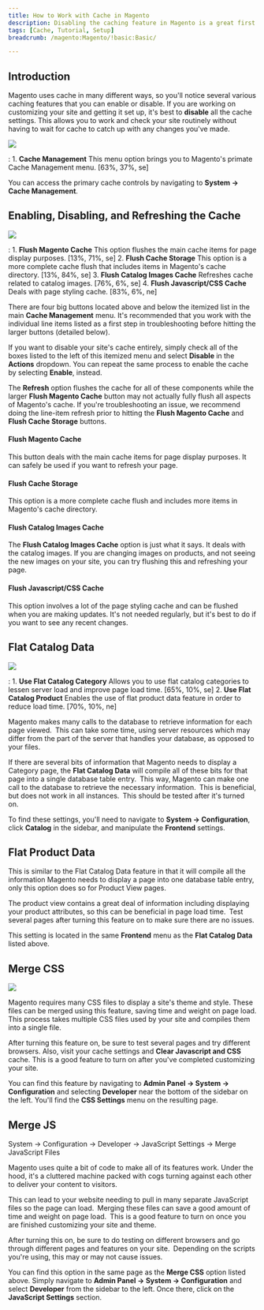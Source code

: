 ```yaml
---
title: How to Work with Cache in Magento
description: Disabling the caching feature in Magento is a great first step during initial setup.
tags: [Cache, Tutorial, Setup]
breadcrumb: /magento:Magento/!basic:Basic/

---
```


Introduction
-----

Magento uses cache in many different ways, so you'll notice several various caching features that you can enable or disable. If you are working on customizing your site and getting it set up, it's best to **disable** all the cache settings. This allows you to work and check your site routinely without having to wait for cache to catch up with any changes you've made.

![][cache]

:	1. **Cache Management** This menu option brings you to Magento's primate Cache Management menu. [63%, 37%, se]

You can access the primary cache controls by navigating to **System -> Cache Management**. 

Enabling, Disabling, and Refreshing the Cache
-----

![][cache2]

:	1. **Flush Magento Cache** This option flushes the main cache items for page display purposes. [13%, 71%, se]
	2. **Flush Cache Storage** This option is a more complete cache flush that includes items in Magento's cache directory. [13%, 84%, se]
	3. **Flush Catalog Images Cache** Refreshes cache related to catalog images. [76%, 6%, se]
	4. **Flush Javascript/CSS Cache** Deals with page styling cache. [83%, 6%, ne]

There are four big buttons located above and below the itemized list in the main **Cache Management** menu. It's recommended that you work with the individual line items listed as a first step in troubleshooting before hitting the larger buttons (detailed below).

If you want to disable your site's cache entirely, simply check all of the boxes listed to the left of this itemized menu and select **Disable** in the **Actions** dropdown. You can repeat the same process to enable the cache by selecting **Enable**, instead.

The **Refresh** option flushes the cache for all of these components while the larger **Flush Magento Cache** button may not actually fully flush all aspects of Magento's cache. If you're troubleshooting an issue, we recommend doing the line-item refresh prior to hitting the **Flush Magento Cache** and **Flush Cache Storage** buttons.

#### Flush Magento Cache

This button deals with the main cache items for page display purposes. It can safely be used if you want to refresh your page. 

#### Flush Cache Storage

This option is a more complete cache flush and includes more items in Magento's cache directory.

#### Flush Catalog Images Cache

The **Flush Catalog Images Cache** option is just what it says. It deals with the catalog images. If you are changing images on products, and not seeing the new images on your site, you can try flushing this and refreshing your page.

#### Flush Javascript/CSS Cache

This option involves a lot of the page styling cache and can be flushed when you are making updates. It's not needed regularly, but it's best to do if you want to see any recent changes.

Flat Catalog Data
-----

![][cache3]

:	1. **Use Flat Catalog Category** Allows you to use flat catalog categories to lessen server load and improve page load time. [65%, 10%, se]
	2. **Use Flat Catalog Product** Enables the use of flat product data feature in order to reduce load time. [70%, 10%, ne]

Magento makes many calls to the database to retrieve information for each page viewed. This can take some time, using server resources which may differ from the part of the server that handles your database, as opposed to your files. 

If there are several bits of information that Magento needs to display a Category page, the **Flat Catalog Data** will compile all of these bits for that page into a single database table entry. This way, Magento can make one call to the database to retrieve the necessary information. This is beneficial, but does not work in all instances. This should be tested after it's turned on.

To find these settings, you'll need to navigate to **System -> Configuration**, click **Catalog** in the sidebar, and manipulate the **Frontend** settings.

Flat Product Data
-----

This is similar to the Flat Catalog Data feature in that it will compile all the information Magento needs to display a page into one database table entry, only this option does so for Product View pages.

The product view contains a great deal of information including displaying your product attributes, so this can be beneficial in page load time. Test several pages after turning this feature on to make sure there are no issues.

This setting is located in the same **Frontend** menu as the **Flat Catalog Data** listed above.

Merge CSS
-----

![][cache4]

Magento requires many CSS files to display a site's theme and style. These files can be merged using this feature, saving time and weight on page load. This process takes multiple CSS files used by your site and compiles them into a single file. 

After turning this feature on, be sure to test several pages and try different browsers. Also, visit your cache settings and **Clear Javascript and CSS** cache. This is a good feature to turn on after you've completed customizing your site.

You can find this feature by navigating to **Admin Panel -> System -> Configuration** and selecting **Developer** near the bottom of the sidebar on the left. You'll find the **CSS Settings** menu on the resulting page.

Merge JS
-----

System -> Configuration -> Developer -> JavaScript Settings -> Merge JavaScript Files

Magento uses quite a bit of code to make all of its features work. Under the hood, it's a cluttered machine packed with cogs turning against each other to deliver your content to visitors. 

This can lead to your website needing to pull in many separate JavaScript files so the page can load. Merging these files can save a good amount of time and weight on page load. This is a good feature to turn on once you are finished customizing your site and theme. 

After turning this on, be sure to do testing on different browsers and go through different pages and features on your site. Depending on the scripts you're using, this may or may not cause issues.

You can find this option in the same page as the **Merge CSS** option listed above. Simply navigate to **Admin Panel -> System -> Configuration** and select **Developer** from the sidebar to the left. Once there, click on the **JavaScript Settings** section.

[cache]: assets/cache_1.jpeg
[cache2]: assets/cache_2.jpeg
[cache3]: assets/cache_3.jpeg
[cache4]: assets/cache_4.jpeg